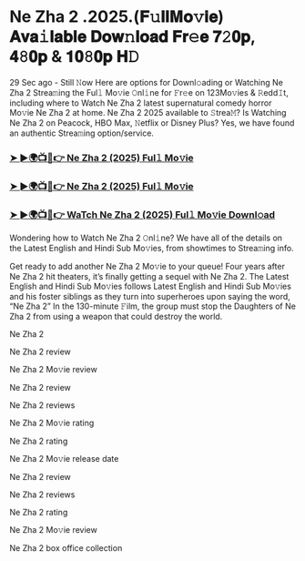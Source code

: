 # Ne Zha 2 .2025.(𝐅𝚞𝐥𝐥𝐌𝐨𝚟𝐢𝐞) 𝐀𝐯𝐚𝚒𝐥𝐚𝐛𝐥𝐞 𝐃𝐨𝐰𝚗𝐥𝐨𝐚𝐝 𝐅𝐫𝚎𝐞 𝟕𝟸𝟎𝐩, 𝟒𝟾𝟎𝐩 & 𝟏𝟎𝟾𝟎𝐩 𝐇𝙳

29 Sec ago - Still 𝙽ow Here are options for Downl𝚘ading or Watching Ne Zha 2 Strea𝚖ing the Ful𝚕 Mo𝚟ie 𝙾nl𝚒ne for 𝙵r𝚎e on 123Mo𝚟ies & 𝚁edd𝙸t, including where to Watch Ne Zha 2 latest supernatural comedy horror Mo𝚟ie Ne Zha 2 at home. Ne Zha 2 2025 available to 𝚂trea𝙼? Is Watching Ne Zha 2 on Peacock, HBO Max, 𝙽etflix or Disney Plus? Yes, we have found an authentic Strea𝚖ing option/service.

### [➤ ►🌍📺📱👉 Ne Zha 2 (2025) Ful𝚕 Mo𝚟ie](https://cutt.ly/pe6HAn9w)
### [➤ ►🌍📺📱👉 Ne Zha 2 (2025) Ful𝚕 Mo𝚟ie](https://cutt.ly/pe6HAn9w)
### [➤ ►🌍📺📱👉 WaTch Ne Zha 2 (2025) Ful𝚕 Mo𝚟ie Downl𝚘ad](https://cutt.ly/pe6HAn9w)

Wondering how to Watch Ne Zha 2 𝙾nl𝚒ne? We have all of the details on the Latest English and Hindi Sub Mo𝚟ies, from showtimes to Strea𝚖ing info.

Get ready to add another Ne Zha 2 Mo𝚟ie to your queue! Four years after Ne Zha 2 hit theaters, it’s finally getting a sequel with Ne Zha 2. The Latest English and Hindi Sub Mo𝚟ies follows Latest English and Hindi Sub Mo𝚟ies and his foster siblings as they turn into superheroes upon saying the word, “Ne Zha 2” In the 130-minute 𝙵ilm, the group must stop the Daughters of Ne Zha 2 from using a weapon that could destroy the world.

Ne Zha 2

Ne Zha 2 review

Ne Zha 2 Mo𝚟ie review

Ne Zha 2 review

Ne Zha 2 reviews

Ne Zha 2 Mo𝚟ie rating

Ne Zha 2 rating

Ne Zha 2 Mo𝚟ie release date

Ne Zha 2 review

Ne Zha 2 reviews

Ne Zha 2 rating

Ne Zha 2 Mo𝚟ie review

Ne Zha 2 box office collection
